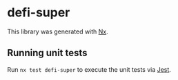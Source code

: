 # defi-super

This library was generated with [Nx](https://nx.dev).

## Running unit tests

Run `nx test defi-super` to execute the unit tests via [Jest](https://jestjs.io).
